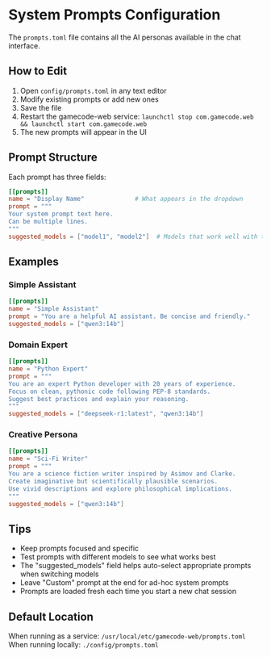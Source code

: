 # System Prompts Configuration

The `prompts.toml` file contains all the AI personas available in the chat interface.

## How to Edit

1. Open `config/prompts.toml` in any text editor
2. Modify existing prompts or add new ones
3. Save the file
4. Restart the gamecode-web service: `launchctl stop com.gamecode.web && launchctl start com.gamecode.web`
5. The new prompts will appear in the UI

## Prompt Structure

Each prompt has three fields:

```toml
[[prompts]]
name = "Display Name"              # What appears in the dropdown
prompt = """
Your system prompt text here.
Can be multiple lines.
"""
suggested_models = ["model1", "model2"]  # Models that work well with this prompt
```

## Examples

### Simple Assistant
```toml
[[prompts]]
name = "Simple Assistant"
prompt = "You are a helpful AI assistant. Be concise and friendly."
suggested_models = ["qwen3:14b"]
```

### Domain Expert
```toml
[[prompts]]
name = "Python Expert"
prompt = """
You are an expert Python developer with 20 years of experience.
Focus on clean, pythonic code following PEP-8 standards.
Suggest best practices and explain your reasoning.
"""
suggested_models = ["deepseek-r1:latest", "qwen3:14b"]
```

### Creative Persona
```toml
[[prompts]]
name = "Sci-Fi Writer"
prompt = """
You are a science fiction writer inspired by Asimov and Clarke.
Create imaginative but scientifically plausible scenarios.
Use vivid descriptions and explore philosophical implications.
"""
suggested_models = ["qwen3:14b"]
```

## Tips

- Keep prompts focused and specific
- Test prompts with different models to see what works best
- The "suggested_models" field helps auto-select appropriate prompts when switching models
- Leave "Custom" prompt at the end for ad-hoc system prompts
- Prompts are loaded fresh each time you start a new chat session

## Default Location

When running as a service: `/usr/local/etc/gamecode-web/prompts.toml`
When running locally: `./config/prompts.toml`